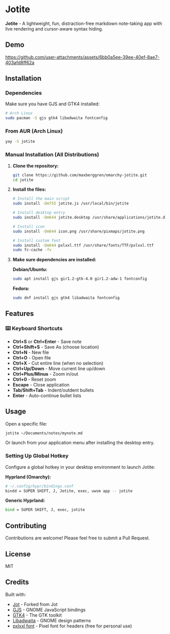 # Jotite

**Jotite** - A lightweight, fun, distraction-free markdown note-taking app with live rendering and cursor-aware syntax hiding.

## Demo

https://github.com/user-attachments/assets/6bb0a5ee-39ee-40ef-8ae7-403afd8ff62a

## Installation

### Dependencies

Make sure you have GJS and GTK4 installed:

```bash
# Arch Linux
sudo pacman -S gjs gtk4 libadwaita fontconfig
```

### From AUR (Arch Linux)

```bash
yay -S jotite
```

### Manual Installation (All Distributions)

1. **Clone the repository:**
   ```bash
   git clone https://github.com/maxberggren/omarchy-jotite.git
   cd jotite
   ```

2. **Install the files:**
   ```bash
   # Install the main script
   sudo install -Dm755 jotite.js /usr/local/bin/jotite
   
   # Install desktop entry
   sudo install -Dm644 jotite.desktop /usr/share/applications/jotite.desktop
   
   # Install icon
   sudo install -Dm644 icon.png /usr/share/pixmaps/jotite.png
   
   # Install custom font
   sudo install -Dm644 pxlxxl.ttf /usr/share/fonts/TTF/pxlxxl.ttf
   sudo fc-cache -fv
   ```

3. **Make sure dependencies are installed:**
   
   **Debian/Ubuntu:**
   ```bash
   sudo apt install gjs gir1.2-gtk-4.0 gir1.2-adw-1 fontconfig
   ```
   
   **Fedora:**
   ```bash
   sudo dnf install gjs gtk4 libadwaita fontconfig
   ```

## Features

### ⌨️ Keyboard Shortcuts
- **Ctrl+S** or **Ctrl+Enter** - Save note
- **Ctrl+Shift+S** - Save As (choose location)
- **Ctrl+N** - New file
- **Ctrl+O** - Open file
- **Ctrl+X** - Cut entire line (when no selection)
- **Ctrl+Up/Down** - Move current line up/down
- **Ctrl+Plus/Minus** - Zoom in/out
- **Ctrl+0** - Reset zoom
- **Escape** - Close application
- **Tab/Shift+Tab** - Indent/outdent bullets
- **Enter** - Auto-continue bullet lists


## Usage

Open a specific file:
```bash
jotite ~/Documents/notes/mynote.md
```

Or launch from your application menu after installing the desktop entry.

### Setting Up Global Hotkey

Configure a global hotkey in your desktop environment to launch Jotite:

**Hyprland (Omarchy):**
```bash
# ~/.config/hypr/bindings.conf
bindd = SUPER SHIFT, J, Jotite, exec, uwsm app -- jotite
```

**Generic Hyprland:**
```bash
bind = SUPER SHIFT, J, exec, jotite
```

## Contributing

Contributions are welcome! Please feel free to submit a Pull Request.

## License

MIT

## Credits

Built with:
- [Jot](https://github.com/bjarneo/omarchy-jot) - Forked from Jot
- [GJS](https://gjs.guide/) - GNOME JavaScript bindings
- [GTK4](https://www.gtk.org/) - The GTK toolkit
- [Libadwaita](https://gnome.pages.gitlab.gnome.org/libadwaita/) - GNOME design patterns
- [pxlxxl font](https://www.1001fonts.com/pxlxxl-font.html) - Pixel font for headers (free for personal use)